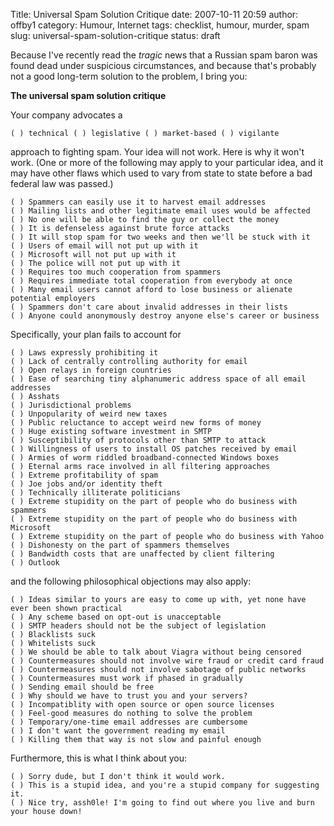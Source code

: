 Title: Universal Spam Solution Critique
date: 2007-10-11 20:59
author: offby1
category: Humour, Internet
tags: checklist, humour, murder, spam
slug: universal-spam-solution-critique
status: draft

Because I've recently read the _tragic_ news that a Russian spam baron was found dead under suspicious circumstances, and because that's probably not a good long-term solution to the problem, I bring you:

**The universal spam solution critique**

Your company advocates a

    ( ) technical ( ) legislative ( ) market-based ( ) vigilante

approach to fighting spam. Your idea will not work. Here is why it won't work. (One or more of the following may apply to your particular idea, and it may have other flaws which used to vary from state to state before a bad federal law was passed.)

    ( ) Spammers can easily use it to harvest email addresses
    ( ) Mailing lists and other legitimate email uses would be affected
    ( ) No one will be able to find the guy or collect the money
    ( ) It is defenseless against brute force attacks
    ( ) It will stop spam for two weeks and then we'll be stuck with it
    ( ) Users of email will not put up with it
    ( ) Microsoft will not put up with it
    ( ) The police will not put up with it
    ( ) Requires too much cooperation from spammers
    ( ) Requires immediate total cooperation from everybody at once
    ( ) Many email users cannot afford to lose business or alienate potential employers
    ( ) Spammers don't care about invalid addresses in their lists
    ( ) Anyone could anonymously destroy anyone else's career or business

Specifically, your plan fails to account for

    ( ) Laws expressly prohibiting it
    ( ) Lack of centrally controlling authority for email
    ( ) Open relays in foreign countries
    ( ) Ease of searching tiny alphanumeric address space of all email addresses
    ( ) Asshats
    ( ) Jurisdictional problems
    ( ) Unpopularity of weird new taxes
    ( ) Public reluctance to accept weird new forms of money
    ( ) Huge existing software investment in SMTP
    ( ) Susceptibility of protocols other than SMTP to attack
    ( ) Willingness of users to install OS patches received by email
    ( ) Armies of worm riddled broadband-connected Windows boxes
    ( ) Eternal arms race involved in all filtering approaches
    ( ) Extreme profitability of spam
    ( ) Joe jobs and/or identity theft
    ( ) Technically illiterate politicians
    ( ) Extreme stupidity on the part of people who do business with spammers
    ( ) Extreme stupidity on the part of people who do business with Microsoft
    ( ) Extreme stupidity on the part of people who do business with Yahoo
    ( ) Dishonesty on the part of spammers themselves
    ( ) Bandwidth costs that are unaffected by client filtering
    ( ) Outlook

and the following philosophical objections may also apply:

    ( ) Ideas similar to yours are easy to come up with, yet none have ever been shown practical
    ( ) Any scheme based on opt-out is unacceptable
    ( ) SMTP headers should not be the subject of legislation
    ( ) Blacklists suck
    ( ) Whitelists suck
    ( ) We should be able to talk about Viagra without being censored
    ( ) Countermeasures should not involve wire fraud or credit card fraud
    ( ) Countermeasures should not involve sabotage of public networks
    ( ) Countermeasures must work if phased in gradually
    ( ) Sending email should be free
    ( ) Why should we have to trust you and your servers?
    ( ) Incompatiblity with open source or open source licenses
    ( ) Feel-good measures do nothing to solve the problem
    ( ) Temporary/one-time email addresses are cumbersome
    ( ) I don't want the government reading my email
    ( ) Killing them that way is not slow and painful enough

Furthermore, this is what I think about you:

    ( ) Sorry dude, but I don't think it would work.
    ( ) This is a stupid idea, and you're a stupid company for suggesting it.
    ( ) Nice try, assh0le! I'm going to find out where you live and burn your house down!
